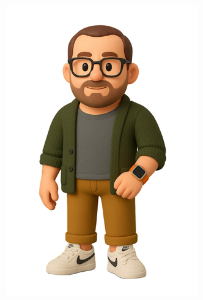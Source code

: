 <p align="center">
<img src="https://github.com/mattyhakin/mattyhakin.github.io/blob/main/docs/assets/Me(Nobg).png?raw=true">
</p>

